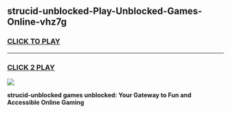 
## strucid-unblocked-Play-Unblocked-Games-Online-vhz7g
<h3>
<a href="https://premium76.site?title=strucid-unblocked&ref=25A">CLICK TO PLAY</a></h3>
<hr>

<h3>
<a href="https://premium76.site?title=strucid-unblocked&ref=25A">CLICK 2 PLAY</a>
  
</h3>

<a href="https://premium76.site?title=strucid-unblocked&ref=25A"><img src="https://clearcache.store/games.png"></a>


**strucid-unblocked games unblocked: Your Gateway to Fun and Accessible Online Gaming**
